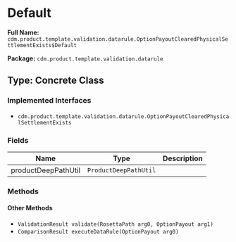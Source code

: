 # Default

**Full Name:** `cdm.product.template.validation.datarule.OptionPayoutClearedPhysicalSettlementExists$Default`

**Package:** `cdm.product.template.validation.datarule`

## Type: Concrete Class

### Implemented Interfaces

- `cdm.product.template.validation.datarule.OptionPayoutClearedPhysicalSettlementExists`

### Fields

| Name | Type | Description |
|------|------|-------------|
| productDeepPathUtil | `ProductDeepPathUtil` |  |

### Methods

#### Other Methods

- `ValidationResult validate(RosettaPath arg0, OptionPayout arg1)`
- `ComparisonResult executeDataRule(OptionPayout arg0)`

